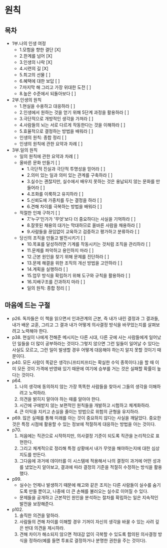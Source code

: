 # 원칙
## 목차
- 1부.나의 인생 여정
  - 1.모험을 향한 결단 [X]
  - 2.한계를 넘어 [X]
  - 3.인생의 나락 [X]
  - 4.시련의 길 [X]
  - 5.최고의 선물 [ ]
  - 6.혜택에 대한 보답 [ ]
  - 7.마지막 해 그리고 가장 위대한 도전 [ ]
  - 8.높은 수준에서 되돌아보다 [ ]
- 2부.인생의 원칙
  - 1.현실을 수용하고 대응하라 [ ]
  - 2.인생에서 원하는 것을 얻기 위해 5단계 과정을 활용하라 [ ]
  - 3.극단적으로 개방적인 생각을 가져라 [ ]
  - 4.사람들의 뇌는 서로 다르게 작동한다는 것을 이해하라 [ ]
  - 5.효율적으로 결정하는 방법을 배워라 [ ]
  - 인생의 원칙: 종합 정리 [ ]
  - 인생의 원칙에 관한 요약과 차례 [ ]
- 3부.일의 원칙
  - 일의 원칙에 관한 요약과 차례 [ ]
  - 올바른 문화 만들기 [ ]
    - 1.극단적 진실과 극단적 투명성을 믿어라 [ ]
    - 2.의미 있는 일과 의미 있는 관계를 구축하라 [ ]
    - 3.실수는 괜찮지만, 실수에서 배우지 못하는 것은 용납되지 않는 문화를 만들어라 [ ]
    - 4.조화를 이룩하고 유지하라 [ ]
    - 5.신뢰도에 가중치를 두는 결정을 하라 [ ]
    - 6.견해 차이를 극복하는 방법을 배워라 [ ]
  - 적절한 인재 구하기 [ ]
    - 7.'누구'인가가 '무엇'보다 더 중요하다는 사실을 기억하라 [ ]
    - 8.잘못된 채용의 대가는 막대하므로 올바른 사람을 채용하라 [ ]
    - 9.사람들을 끊임없이 교육하고 검증하고 평가하고 분류하라 [ ]
  - 당신의 조직을 만들고 발전시키기 [ ]
    - 10.목표를 달성하려면 기계를 작동시키는 것처럼 조직을 관리하라 [ ]
    - 11.문제를 파악하고 용인하지 마라 [ ]
    - 12.근본 원인을 찾기 위해 문제를 진단하라 [ ]
    - 13.문제 해결을 위한 조직의 개선 방법을 고안하라 [ ]
    - 14.계획을 실행하라 [ ]
    - 15.업무 방식을 확립하기 위해 도구와 규칙을 활용하라 [ ]
    - 16.지배구조를 간과하지 마라 [ ]
    - 일의 원칙: 종합 정리 [ ]

## 마음에 드는 구절
- p26. 독자들은 이 책을 읽으면서 인과관계의 근본, 즉 내가 내린 결정과 그 결과들, 내가 배운 교훈, 그리고 그 결과 내가 어떻게 의사결정 방식을 바꾸었는지를 살펴보려고 노력해야 한다.
- p38. 현실이 나에게 전해준 메시지는 다른 시대, 다른 곳에 사는 사람들에게 일어났던 일들을 더 많이 공부하라는 것이다.그렇지 않으면 그런 일들이 일어날 수 있다는 사실도 모르고, 그런 일이 발생할 경우 어떻게 대응해야 하는지 알지 못할 것이기 때문이다.
- p40. 모든 사람이 똑같은 생각(니프티피프티는 확실한 수익 종목이다.)을 할 때 이미 모든 것이 가격에 반영돼 있기 때문에 여기에 승부를 거는 것은 실패할 확률이 높다는 것이다.
- p64.
  1. 나의 생각에 동의하지 않는 가장 똑똑한 사람들을 찾아서 그들의 생각을 이해하려고 노력하라.
  2. 의견을 밝히지 말아야 하는 때를 알아야 한다.
  3. 시간에 구애받지 않는 보편적인 원칙들을 개발하고 시험하고 체계화하라.
  4. 큰 이익을 지키고 손실을 줄이는 방법으로 위험의 균형을 유지하라.
- p69. 많은 실패를 통해 미래를 아는 것이 중요하지 않다는 사실을 깨달았다. 중요한 것은 특정 시점에 활용할 수 있는 정보에 적절하게 대응하는 방법을 아는 것이다.
- p70.
  1. 처음에는 직관으로 시작하지만, 의사결정 기준이 되도록 직관을 논리적으로 표현한다.
  2. 그리고 체계적으로 정리해 특정 상황에서 내가 무엇을 해야하는지에 대한 심상지도를 만든다.
  3. 그다음에 과거에 데이터를 이 시스템에 적용해서 나의 결정이 과거에 어떤 성과를 냈었는지 알아보고, 결과에 따라 결정의 기준을 적절히 수정하는 방식을 활용했다.
- p99.
  - 실수는 언제나 발생하기 때문에 해고와 같은 조치는 다른 사람들이 실수를 숨기도록 만들 뿐이고, 나중에 더 큰 손해를 불러오는 실수로 이어질 수 있다.
  - 문제들을 공개하고 근본적인 원인을 분석하는 절차를 확립하는 일은 지속적인 발전을 보장해준다.
- p102.
  1. 솔직한 의견을 말하라.
  2. 사람들의 견해 차이를 이해할 경우 기꺼이 자신의 생각을 바꿀 수 있는 사려 깊은 반대 의견을 제시하라.
  3. 견해 차이가 해소되지 않으면 적대감 없이 극복할 수 있도록 합의된 의사결정 방식을 정하라(예를 들면 투표로 결정하거나 분명한 권한을 주는 것이다).

